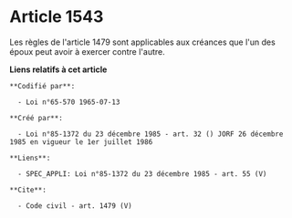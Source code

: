 # Article 1543

Les règles de l'article 1479 sont applicables aux créances que l'un des époux peut avoir à exercer contre l'autre.

**Liens relatifs à cet article**

	**Codifié par**:

	  - Loi n°65-570 1965-07-13

	**Créé par**:

	  - Loi n°85-1372 du 23 décembre 1985 - art. 32 () JORF 26 décembre 1985 en vigueur le 1er juillet 1986

	**Liens**:

	  - SPEC_APPLI: Loi n°85-1372 du 23 décembre 1985 - art. 55 (V)

	**Cite**:

	  - Code civil - art. 1479 (V)
